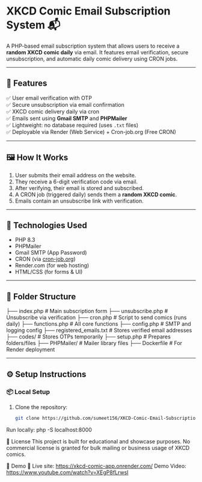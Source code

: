 # XKCD Comic Email Subscription System 📬

A PHP-based email subscription system that allows users to receive a **random XKCD comic daily** via email. It features email verification, secure unsubscription, and automatic daily comic delivery using CRON jobs.

---

## 🚀 Features

✅ User email verification with OTP  
✅ Secure unsubscription via email confirmation  
✅ XKCD comic delivery daily via cron  
✅ Emails sent using **Gmail SMTP** and **PHPMailer**  
✅ Lightweight: no database required (uses `.txt` files)  
✅ Deployable via Render (Web Service) + Cron-job.org (Free CRON)

---

## 🖼️ How It Works

1. User submits their email address on the website.
2. They receive a 6-digit verification code via email.
3. After verifying, their email is stored and subscribed.
4. A CRON job (triggered daily) sends them a **random XKCD comic**.
5. Emails contain an unsubscribe link with verification.

---

## 🔧 Technologies Used

- PHP 8.3
- PHPMailer
- Gmail SMTP (App Password)
- CRON (via [cron-job.org](https://cron-job.org))
- Render.com (for web hosting)
- HTML/CSS (for forms & UI)

---

## 📂 Folder Structure

├── index.php # Main subscription form
├── unsubscribe.php # Unsubscribe via verification
├── cron.php # Script to send comics (runs daily)
├── functions.php # All core functions
├── config.php # SMTP and logging config
├── registered_emails.txt # Stores verified email addresses
├── codes/ # Stores OTPs temporarily
├── setup.php # Prepares folders/files
├── PHPMailer/ # Mailer library files
├── Dockerfile # For Render deployment


---

## ⚙️ Setup Instructions

### 📦 Local Setup

1. Clone the repository:
   ```bash
   git clone https://github.com/sumeet156/XKCD-Comic-Email-Subscription-System.git

Run locally: php -S localhost:8000

📜 License
This project is built for educational and showcase purposes. No commercial license is granted for bulk mailing or business usage of XKCD comics.

🌟 Demo 
🔗 Live site: https://xkcd-comic-app.onrender.com/
   Demo Video: https://www.youtube.com/watch?v=XEgP8fLrwsI



